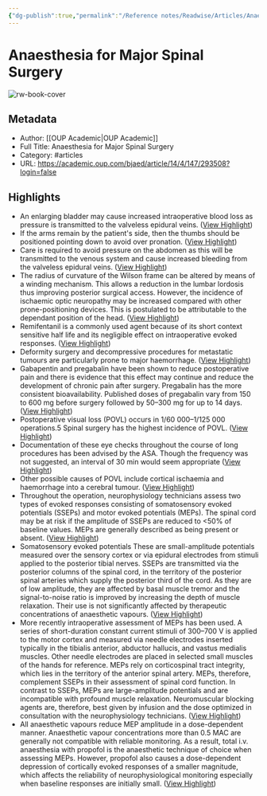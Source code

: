 ```yaml
---
{"dg-publish":true,"permalink":"/Reference notes/Readwise/Articles/Anaesthesia for Major Spinal Surgery/"}
---
```


# Anaesthesia for Major Spinal Surgery

![rw-book-cover](https://oup.silverchair-cdn.com/oup/backfile/Content_public/Journal/ceaccp/14/4/10.1093/bjaceaccp/mkt041/2/m_mkt04101.jpeg?Expires=1737114831&Signature=bCJvuVMq1gobtcbYkqPYI0Fr9XWbn7ZdtSVEmKYwQfBG2k6PA6lHiPvLqu9ewxbg7UJPZJ6ALKqpbd~pPjaXqgt7WcfBjx6zxmEQgN53EaYc7SkMvMCpFibtm3SPflviiV-2ZABjUyBUz5CW0qWeccQLvFMu0JxNzdKzMOpJybdswJy5tQifaxjVK0BVyhHPIHyUwuAwStsoqvU1u2OISZ1YwENHxuH77tk91-7r4qJcSFFm76gcPLCMWfJp4gvl2rinqgjZpv8wR4kt9d2kdxJ3hE7-owVPyUQVRc1zqU45QQdXLJ9hawHa0IrOkizNno9WmCSrPGEVItIEH5ndrw__&Key-Pair-Id=APKAIE5G5CRDK6RD3PGA)

## Metadata
- Author: [[OUP Academic\|OUP Academic]]
- Full Title: Anaesthesia for Major Spinal Surgery
- Category: #articles
- URL: https://academic.oup.com/bjaed/article/14/4/147/293508?login=false

## Highlights
- An enlarging bladder may cause increased intraoperative blood loss as pressure is transmitted to the valveless epidural veins. ([View Highlight](https://read.readwise.io/read/01gq6g9y0wfq3k1q3y7mhjsmy4))
- If the arms remain by the patient's side, then the thumbs should be positioned pointing down to avoid over pronation. ([View Highlight](https://read.readwise.io/read/01gq6gcj5729axmb333gpca4z3))
- Care is required to avoid pressure on the abdomen as this will be transmitted to the venous system and cause increased bleeding from the valveless epidural veins. ([View Highlight](https://read.readwise.io/read/01gq6gd74yg6dpwndqxy1hbh5a))
- The radius of curvature of the Wilson frame can be altered by means of a winding mechanism. This allows a reduction in the lumbar lordosis thus improving posterior surgical access. However, the incidence of ischaemic optic neuropathy may be increased compared with other prone-positioning devices. This is postulated to be attributable to the dependant position of the head. ([View Highlight](https://read.readwise.io/read/01gqy7c7ebk90f3gf1nc8gs09x))
- Remifentanil is a commonly used agent because of its short context sensitive half life and its negligible effect on intraoperative evoked responses. ([View Highlight](https://read.readwise.io/read/01gqy7fqmk9mf09g8e0z2gpxwj))
- Deformity surgery and decompressive procedures for metastatic tumours are particularly prone to major haemorrhage. ([View Highlight](https://read.readwise.io/read/01gqy7gbrzh1my4vrppay1sx6y))
- Gabapentin and pregabalin have been shown to reduce postoperative pain and there is evidence that this effect may continue and reduce the development of chronic pain after surgery. Pregabalin has the more consistent bioavailability. Published doses of pregabalin vary from 150 to 600 mg before surgery followed by 50–300 mg for up to 14 days. ([View Highlight](https://read.readwise.io/read/01gqy7nrcy0ak3anxyec6n8vee))
- Postoperative visual loss (POVL) occurs in 1/60 000–1/125 000 operations.5 Spinal surgery has the highest incidence of POVL. ([View Highlight](https://read.readwise.io/read/01gqy7pgxq7tnwkv6h04g1h9zg))
- Documentation of these eye checks throughout the course of long procedures has been advised by the ASA. Though the frequency was not suggested, an interval of 30 min would seem appropriate ([View Highlight](https://read.readwise.io/read/01gqy7qw4qprkn3qcp43q8sc21))
- Other possible causes of POVL include cortical ischaemia and haemorrhage into a cerebral tumour. ([View Highlight](https://read.readwise.io/read/01gqy7w4pa1czj9kbmz2g2ks8h))
- Throughout the operation, neurophysiology technicians assess two types of evoked responses consisting of somatosensory evoked potentials (SSEPs) and motor evoked potentials (MEPs). The spinal cord may be at risk if the amplitude of SSEPs are reduced to <50% of baseline values. MEPs are generally described as being present or absent. ([View Highlight](https://read.readwise.io/read/01gqy8db8vaycwx7mw3ben43tm))
- Somatosensory evoked potentials
  These are small-amplitude potentials measured over the sensory cortex or via epidural electrodes from stimuli applied to the posterior tibial nerves. SSEPs are transmitted via the posterior columns of the spinal cord, in the territory of the posterior spinal arteries which supply the posterior third of the cord. As they are of low amplitude, they are affected by basal muscle tremor and the signal-to-noise ratio is improved by increasing the depth of muscle relaxation. Their use is not significantly affected by therapeutic concentrations of anaesthetic vapours. ([View Highlight](https://read.readwise.io/read/01gqy8h1cyn2ag26x9rs1vz2t8))
- More recently intraoperative assessment of MEPs has been used. A series of short-duration constant current stimuli of 300–700 V is applied to the motor cortex and measured via needle electrodes inserted typically in the tibialis anterior, abductor hallucis, and vastus medialis muscles. Other needle electrodes are placed in selected small muscles of the hands for reference. MEPs rely on corticospinal tract integrity, which lies in the territory of the anterior spinal artery. MEPs, therefore, complement SSEPs in their assessment of spinal cord function. In contrast to SSEPs, MEPs are large-amplitude potentials and are incompatible with profound muscle relaxation. Neuromuscular blocking agents are, therefore, best given by infusion and the dose optimized in consultation with the neurophysiology technicians. ([View Highlight](https://read.readwise.io/read/01gqy8jj4e8b6ghntmnf8m5xc2))
- All anaesthetic vapours reduce MEP amplitude in a dose-dependent manner. Anaesthetic vapour concentrations more than 0.5 MAC are generally not compatible with reliable monitoring. As a result, total i.v. anaesthesia with propofol is the anaesthetic technique of choice when assessing MEPs. However, propofol also causes a dose-dependent depression of cortically evoked responses of a smaller magnitude, which affects the reliability of neurophysiological monitoring especially when baseline responses are initially small. ([View Highlight](https://read.readwise.io/read/01gqy8m05jh91nzftxct6fx1rg))
